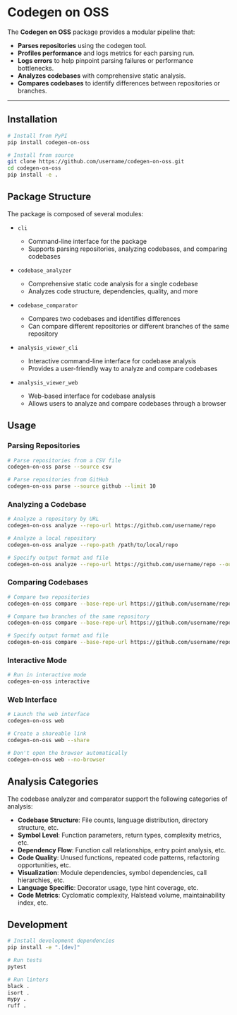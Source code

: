 # Codegen on OSS

The **Codegen on OSS** package provides a modular pipeline that:

- **Parses repositories** using the codegen tool.
- **Profiles performance** and logs metrics for each parsing run.
- **Logs errors** to help pinpoint parsing failures or performance bottlenecks.
- **Analyzes codebases** with comprehensive static analysis.
- **Compares codebases** to identify differences between repositories or branches.

______________________________________________________________________

## Installation

```bash
# Install from PyPI
pip install codegen-on-oss

# Install from source
git clone https://github.com/username/codegen-on-oss.git
cd codegen-on-oss
pip install -e .
```

## Package Structure

The package is composed of several modules:

- `cli`

  - Command-line interface for the package
  - Supports parsing repositories, analyzing codebases, and comparing codebases

- `codebase_analyzer`

  - Comprehensive static code analysis for a single codebase
  - Analyzes code structure, dependencies, quality, and more

- `codebase_comparator`

  - Compares two codebases and identifies differences
  - Can compare different repositories or different branches of the same repository

- `analysis_viewer_cli`

  - Interactive command-line interface for codebase analysis
  - Provides a user-friendly way to analyze and compare codebases

- `analysis_viewer_web`

  - Web-based interface for codebase analysis
  - Allows users to analyze and compare codebases through a browser

## Usage

### Parsing Repositories

```bash
# Parse repositories from a CSV file
codegen-on-oss parse --source csv

# Parse repositories from GitHub
codegen-on-oss parse --source github --limit 10
```

### Analyzing a Codebase

```bash
# Analyze a repository by URL
codegen-on-oss analyze --repo-url https://github.com/username/repo

# Analyze a local repository
codegen-on-oss analyze --repo-path /path/to/local/repo

# Specify output format and file
codegen-on-oss analyze --repo-url https://github.com/username/repo --output-format html --output-file report.html
```

### Comparing Codebases

```bash
# Compare two repositories
codegen-on-oss compare --base-repo-url https://github.com/username/repo1 --compare-repo-url https://github.com/username/repo2

# Compare two branches of the same repository
codegen-on-oss compare --base-repo-url https://github.com/username/repo --base-branch main --compare-branch feature-branch

# Specify output format and file
codegen-on-oss compare --base-repo-url https://github.com/username/repo1 --compare-repo-url https://github.com/username/repo2 --output-format html --output-file comparison.html
```

### Interactive Mode

```bash
# Run in interactive mode
codegen-on-oss interactive
```

### Web Interface

```bash
# Launch the web interface
codegen-on-oss web

# Create a shareable link
codegen-on-oss web --share

# Don't open the browser automatically
codegen-on-oss web --no-browser
```

## Analysis Categories

The codebase analyzer and comparator support the following categories of analysis:

- **Codebase Structure**: File counts, language distribution, directory structure, etc.
- **Symbol Level**: Function parameters, return types, complexity metrics, etc.
- **Dependency Flow**: Function call relationships, entry point analysis, etc.
- **Code Quality**: Unused functions, repeated code patterns, refactoring opportunities, etc.
- **Visualization**: Module dependencies, symbol dependencies, call hierarchies, etc.
- **Language Specific**: Decorator usage, type hint coverage, etc.
- **Code Metrics**: Cyclomatic complexity, Halstead volume, maintainability index, etc.

## Development

```bash
# Install development dependencies
pip install -e ".[dev]"

# Run tests
pytest

# Run linters
black .
isort .
mypy .
ruff .
```
